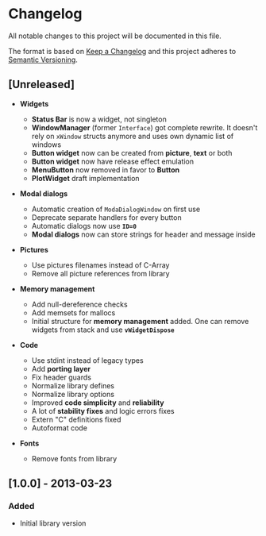 # Changelog
All notable changes to this project will be documented in this file.

The format is based on [Keep a Changelog](http://keepachangelog.com/en/1.0.0/)
and this project adheres to [Semantic Versioning](http://semver.org/spec/v2.0.0.html).

## [Unreleased]

* **Widgets**
  * **Status Bar** is now a widget, not singleton
  * **WindowManager** (former `Interface`) got complete rewrite. It doesn't rely on `xWindow` structs anymore and uses own dynamic list of windows
  * **Button widget** now can be created from **picture**, **text** or both
  * **Button widget** now have release effect emulation
  * **MenuButton** now removed in favor to **Button**
  * **PlotWidget** draft implementation

* **Modal dialogs** 
  * Automatic creation of `ModaDialogWindow` on first use
  * Deprecate separate handlers for every button
  * Automatic dialogs now use **`ID=0`**
  * **Modal dialogs** now can store strings for  header and message inside

* **Pictures**
  * Use pictures filenames instead of C-Array
  * Remove all picture references from library

* **Memory management**
  * Add null-dereference checks
  * Add memsets for mallocs
  * Initial structure for **memory management** added. One can remove widgets from stack and use **`vWidgetDispose`**

* **Code**
  * Use stdint instead of legacy types
  * Add **porting layer**
  * Fix header guards
  * Normalize library defines
  * Normalize library options
  * Improved **code simplicity** and **reliability**
  * A lot of **stability fixes** and logic errors fixes
  * Extern "C" definitions fixed
  * Autoformat code
  
* **Fonts**
  * Remove fonts from library

## [1.0.0] - 2013-03-23
### Added
- Initial library version